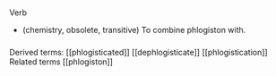 ###
Verb
- (chemistry, obsolete, transitive) To combine phlogiston with.
###
Derived terms:
[[phlogisticated]]
[[dephlogisticate]]
[[phlogistication]]
Related terms
[[phlogiston]]